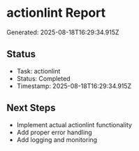 # actionlint Report

Generated: 2025-08-18T16:29:34.915Z

## Status
- Task: actionlint
- Status: Completed
- Timestamp: 2025-08-18T16:29:34.915Z

## Next Steps
- Implement actual actionlint functionality
- Add proper error handling
- Add logging and monitoring
